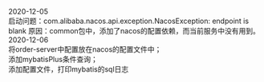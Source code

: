 2020-12-05  
启动问题：com.alibaba.nacos.api.exception.NacosException: endpoint is blank
  原因：common包中，添加了nacos的配置依赖，而当前服务中没有用到。  
2020-12-06  
将order-server中配置放在nacos的配置文件中；  
添加mybatisPlus条件查询；  
添加配置文件，打印mybatis的sql日志